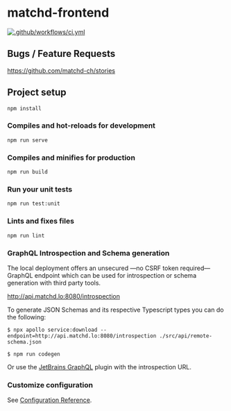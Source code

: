 # matchd-frontend

[![.github/workflows/ci.yml](https://github.com/matchd-ch/matchd-frontend/actions/workflows/branch_main.yml/badge.svg)](https://github.com/matchd-ch/matchd-frontend/actions/workflows/branch_main.yml)

## Bugs / Feature Requests

https://github.com/matchd-ch/stories

## Project setup

```
npm install
```

### Compiles and hot-reloads for development

```
npm run serve
```

### Compiles and minifies for production

```
npm run build
```

### Run your unit tests

```
npm run test:unit
```

### Lints and fixes files

```
npm run lint
```

### GraphQL Introspection and Schema generation

The local deployment offers an unsecured —no CSRF token required— GraphQL endpoint which can be used
for introspection or schema generation with third party tools.

http://api.matchd.lo:8080/introspection

To generate JSON Schemas and its respective Typescript types you can do the following:

```
$ npx apollo service:download --endpoint=http://api.matchd.lo:8080/introspection ./src/api/remote-schema.json

$ npm run codegen
```

Or use the [JetBrains GraphQL](https://plugins.jetbrains.com/plugin/8097-js-graphql) plugin with the
introspection URL.

### Customize configuration

See [Configuration Reference](https://cli.vuejs.org/config/).
